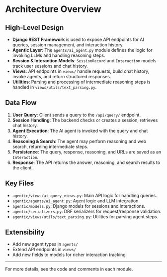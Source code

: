 # Architecture Overview

## High-Level Design

- **Django REST Framework** is used to expose API endpoints for AI queries, session management, and interaction history.
- **Agentic Layer**: The `agents/ai_agent.py` module defines the logic for invoking LLMs and handling reasoning steps.
- **Session & Interaction Models**: `SessionRecord` and `Interaction` models track user sessions and chat history.
- **Views**: API endpoints in `views/` handle requests, build chat history, invoke agents, and return structured responses.
- **Utilities**: Parsing and processing of intermediate reasoning steps is handled in `views/utils/text_parsing.py`.

## Data Flow

1. **User Query**: Client sends a query to the `/api/query/` endpoint.
2. **Session Handling**: The backend checks or creates a session, retrieves chat history.
3. **Agent Execution**: The AI agent is invoked with the query and chat history.
4. **Reasoning & Search**: The agent may perform reasoning and web search, returning intermediate steps.
5. **Persistence**: The query, response, reasoning, and URLs are saved as an `Interaction`.
6. **Response**: The API returns the answer, reasoning, and search results to the client.

## Key Files
- `agentic/views/ai_query_views.py`: Main API logic for handling queries.
- `agentic/agents/ai_agent.py`: Agent logic and LLM integration.
- `agentic/models.py`: Django models for sessions and interactions.
- `agentic/serializers.py`: DRF serializers for request/response validation.
- `agentic/views/utils/text_parsing.py`: Utilities for parsing agent steps.

## Extensibility
- Add new agent types in `agents/`
- Extend API endpoints in `views/`
- Add new fields to models for richer interaction tracking

---
For more details, see the code and comments in each module.
